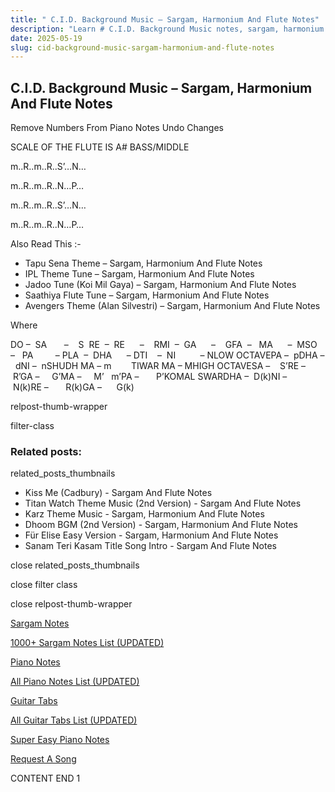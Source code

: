 ```yaml
---
title: " C.I.D. Background Music – Sargam, Harmonium And Flute Notes"
description: "Learn # C.I.D. Background Music notes, sargam, harmonium notations and flute notes. Easy step-by-step tutorial for beginners."
date: 2025-05-19
slug: cid-background-music-sargam-harmonium-and-flute-notes
---
```


## C.I.D. Background Music – Sargam, Harmonium And Flute Notes

Remove Numbers From Piano Notes
Undo Changes

SCALE OF THE FLUTE IS A# BASS/MIDDLE

m..R..m..R..S’…N…

m..R..m..R..N…P…

m..R..m..R..S’…N…

m..R..m..R..N…P…

Also Read This :-

- Tapu Sena Theme – Sargam, Harmonium And Flute Notes
- IPL Theme Tune – Sargam, Harmonium And Flute Notes
- Jadoo Tune (Koi Mil Gaya) – Sargam, Harmonium And Flute Notes
- Saathiya Flute Tune – Sargam, Harmonium And Flute Notes
- Avengers Theme (Alan Silvestri) – Sargam, Harmonium And Flute Notes

Where

DO –  SA       –    S  RE  –  RE      –    RMI  –  GA      –    GFA  –   MA      –  MSO  –   PA         – PLA  –  DHA      – DTI    –  NI          – NLOW OCTAVEPA –  pDHA –  dNI –  nSHUDH MA – m        TIWAR MA – MHIGH OCTAVESA –    S’RE –     R’GA –     G’MA –     M’   m’PA –       P’KOMAL SWARDHA –  D(k)NI –       N(k)RE –       R(k)GA –      G(k)

relpost-thumb-wrapper

filter-class

### Related posts:

related_posts_thumbnails

- Kiss Me (Cadbury) - Sargam And Flute Notes
- Titan Watch Theme Music (2nd Version) - Sargam And Flute Notes
- Karz Theme Music - Sargam, Harmonium And Flute Notes
- Dhoom BGM (2nd Version) - Sargam, Harmonium And Flute Notes
- Für Elise Easy Version - Sargam, Harmonium And Flute Notes
- Sanam Teri Kasam Title Song Intro - Sargam And Flute Notes

close related_posts_thumbnails

close filter class

close relpost-thumb-wrapper

[Sargam Notes](/sargam-notes.html)

[1000+ Sargam Notes List (UPDATED)](/all-songs-list-sargam-notes.html)

[Piano Notes](/piano-notes.html)

[All Piano Notes List (UPDATED)](/all-songs-list-piano-notes.html)

[Guitar Tabs](/guitar-tabs.html)

[All Guitar Tabs List (UPDATED)](/all-songs-list-guitar-tabs.html)

[Super Easy Piano Notes](https://studywall.in/)

[Request A Song](/request-a-song.html)

CONTENT END 1
